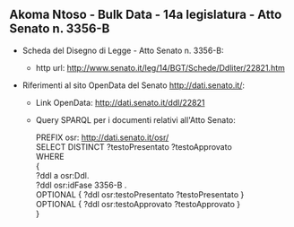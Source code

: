 ## Akoma Ntoso - Bulk Data - 14a legislatura - Atto Senato n. 3356-B ##

* Scheda del Disegno di Legge - Atto Senato n. 3356-B:
	* http url: http://www.senato.it/leg/14/BGT/Schede/Ddliter/22821.htm

* Riferimenti al sito OpenData del Senato http://dati.senato.it/:
	* Link OpenData: http://dati.senato.it/ddl/22821
	* Query SPARQL per i documenti relativi all'Atto Senato:

        PREFIX osr: <http://dati.senato.it/osr/>  
		SELECT DISTINCT ?testoPresentato ?testoApprovato  
		WHERE  
		{  
		    ?ddl a osr:Ddl.  
		    ?ddl osr:idFase 3356-B .  
		    OPTIONAL { ?ddl osr:testoPresentato ?testoPresentato }  
		    OPTIONAL { ?ddl osr:testoApprovato ?testoApprovato }  
		}
		